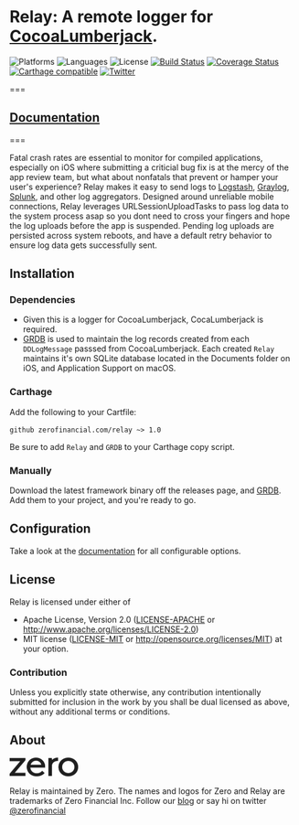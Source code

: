 # Relay: A remote logger for [CocoaLumberjack](https://github.com/CocoaLumberjack/CocoaLumberjack).
![Platforms](https://img.shields.io/badge/platforms-ios%20%7C%20osx%20%7C%20watchos%20%7C%20tvos-lightgrey.svg)
![Languages](https://img.shields.io/badge/languages-swift%203-orange.svg)
![License](https://img.shields.io/badge/license-MIT%2FApache-blue.svg)
[![Build Status](https://travis-ci.org/Zerofinancial/relay.svg?branch=master)](https://travis-ci.org/Zerofinancial/relay)
[![Coverage Status](https://coveralls.io/repos/github/Zerofinancial/relay/badge.svg)](https://coveralls.io/github/Zerofinancial/relay)
[![Carthage compatible](https://img.shields.io/badge/Carthage-compatible-4BC51D.svg?style=flat)](https://github.com/Carthage/Carthage)
[![Twitter](https://img.shields.io/badge/twitter-@zerofinancial-blue.svg?style=flat)](http://twitter.com/zerofinancial)

===

## [Documentation](https://zerofinancial.github.io/relay/)

===

Fatal crash rates are essential to monitor for compiled applications, especially on iOS where submitting a criticial bug fix
is at the mercy of the app review team, but what about nonfatals that prevent or hamper your user's experience? Relay makes it easy to send logs to [Logstash](https://www.elastic.co/products/logstash), [Graylog](https://www.graylog.org), [Splunk](https://splunk.com), and other log aggregators. Designed around unreliable mobile connections, Relay leverages URLSessionUploadTasks to pass log data to the system process asap so you dont need to cross your fingers and hope the log uploads before the app is suspended. Pending log uploads are persisted across system reboots, and have a default retry behavior to ensure log data gets successfully sent.

## Installation

### Dependencies

- Given this is a logger for CocoaLumberjack, CocaLumberjack is required.
- [GRDB](https://github.com/groue/GRDB.swift) is used to maintain the log records created from each `DDLogMessage` passsed from CocoaLumberjack.
  Each created `Relay` maintains it's own SQLite database located in the Documents folder on iOS, and Application Support on macOS.

### Carthage
Add the following to your Cartfile:

```
github zerofinancial.com/relay ~> 1.0
```

Be sure to add `Relay` and `GRDB` to your Carthage copy script.

### Manually
Download the latest framework binary off the releases page, and [GRDB](https://github.com/groue/GRDB.swift). Add them to your project, and you're ready to go.

## Configuration
Take a look at the [documentation](https://zerofinancial.github.io/relay/) for all configurable options.

## License
Relay is licensed under either of
 * Apache License, Version 2.0 ([LICENSE-APACHE](LICENSE-APACHE) or
   http://www.apache.org/licenses/LICENSE-2.0)
 * MIT license ([LICENSE-MIT](LICENSE-MIT) or
   http://opensource.org/licenses/MIT) at your option.

### Contribution
Unless you explicitly state otherwise, any contribution intentionally submitted for inclusion in the work by you shall be dual licensed as above, without any additional terms or conditions.

## About

<img src="images/zeroLogo.jpg" width="119.5" height="33.5" />

Relay is maintained by Zero. The names and logos for Zero and Relay are trademarks of Zero Financial Inc.
Follow our [blog](https://zerofinancial.com/blog) or say hi on twitter [@zerofinancial](https://twitter.com/zerofinancial)
